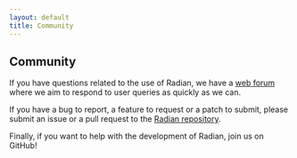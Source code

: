 ```yaml
---
layout: default
title: Community
---
```


## Community

If you have questions related to the use of Radian, we have a
[web forum](...) where we aim to respond to user queries as quickly as
we can.

If you have a bug to report, a feature to request or a patch to
submit, please submit an issue or a pull request to the
[Radian repository](https://github.com/openbrainsrc/Radian).

Finally, if you want to help with the development of Radian, join us
on GitHub!
